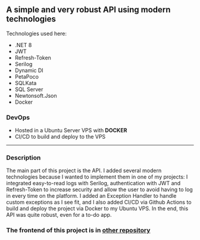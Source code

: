 ## A simple and very robust API using modern technologies

Technologies used here:
- .NET 8
- JWT
- Refresh-Token
- Serilog
- Dynamic DI
- PetaPoco
- SQLKata
- SQL Server
- Newtonsoft.Json
- Docker


### DevOps
- Hosted in a Ubuntu Server VPS with **DOCKER**
- CI/CD to build and deploy to the VPS

------

### Description
The main part of this project is the API. I added several modern technologies because I wanted to implement them in one of my projects: I integrated easy-to-read logs with Serilog, authentication with JWT and Refresh-Token to increase security and allow the user to avoid having to log in every time on the platform. I added an Exception Handler to handle custom exceptions as I see fit, and I also added CI/CD via Github Actions to build and deploy the project via Docker to my Ubuntu VPS. In the end, this API was quite robust, even for a to-do app.

### The frontend of this project is in [other repository](https://github.com/gustavosilverio/todo)
